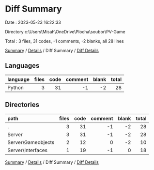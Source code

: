 # Diff Summary

Date : 2023-05-23 16:22:33

Directory c:\\Users\\Misah\\OneDrive\\Plocha\\soubor\\PV-Game

Total : 3 files,  31 codes, -1 comments, -2 blanks, all 28 lines

[Summary](results.md) / [Details](details.md) / Diff Summary / [Diff Details](diff-details.md)

## Languages
| language | files | code | comment | blank | total |
| :--- | ---: | ---: | ---: | ---: | ---: |
| Python | 3 | 31 | -1 | -2 | 28 |

## Directories
| path | files | code | comment | blank | total |
| :--- | ---: | ---: | ---: | ---: | ---: |
| . | 3 | 31 | -1 | -2 | 28 |
| Server | 3 | 31 | -1 | -2 | 28 |
| Server\\Gameobjects | 2 | 12 | 0 | -2 | 10 |
| Server\\Interfaces | 1 | 19 | -1 | 0 | 18 |

[Summary](results.md) / [Details](details.md) / Diff Summary / [Diff Details](diff-details.md)